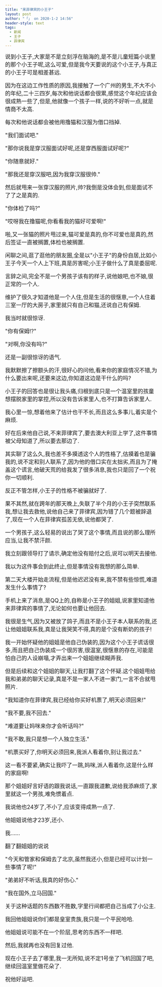 ```yaml
---
title: "来菲律宾的小王子"
layout: post
author: "「」 on 2020-1-2 14:56"
header-style: text
tags:
  - 新闻
  - 王子
  - 菲律宾
---
```


<head></head>
<body>
 <font style="color:rgb(26, 26, 26)"><font face="-apple-system, BlinkMacSystemFont, &amp;quot"><font size="4">说到小王子,大家是不是立刻浮在脑海的,是不是儿童短篇小说里的那个小王子呢,这么可爱,但是我今天要说的这个小王子,与真正的小王子可是相差甚远.</font><br> </font></font>
 <br> 
 <font style="color:rgb(26, 26, 26)"><font face="-apple-system, BlinkMacSystemFont, &amp;quot"><font size="4">因为在这边工作性质的原因,我接触了一个广州的男生,不大不小的年纪,二十三四岁,每次和他说话都会很累,感觉这个年纪应该会很成熟一些了,但是,他就像一个孩子一样,说的不好听一点,就是情商不太高.</font><br> </font></font>
 <br> 
 <font style="color:rgb(26, 26, 26)"><font face="-apple-system, BlinkMacSystemFont, &amp;quot"><font size="4">每次和他说话都会被他用撸猫和汉服为借口挡掉.</font><br> </font></font>
 <br> 
 <font style="color:rgb(26, 26, 26)"><font face="-apple-system, BlinkMacSystemFont, &amp;quot"><font size="4">"我们面试吧."</font><br> </font></font>
 <br> 
 <font style="color:rgb(26, 26, 26)"><font face="-apple-system, BlinkMacSystemFont, &amp;quot"><font size="4">"那你说我是穿汉服面试好呢,还是穿西服面试好呢?"</font><br> </font></font>
 <br> 
 <font style="color:rgb(26, 26, 26)"><font face="-apple-system, BlinkMacSystemFont, &amp;quot"><font size="4">"你随意就好."</font><br> </font></font>
 <br> 
 <font style="color:rgb(26, 26, 26)"><font face="-apple-system, BlinkMacSystemFont, &amp;quot"><font size="4">"那我还是穿汉服吧,因为我穿汉服很帅."</font><br> </font></font>
 <br> 
 <font style="color:rgb(26, 26, 26)"><font face="-apple-system, BlinkMacSystemFont, &amp;quot"><font size="4">然后就甩来一张穿汉服的照片,帅?我倒是没体会到,但是面试不了了之是真的.</font><br> </font></font>
 <br> 
 <font style="color:rgb(26, 26, 26)"><font face="-apple-system, BlinkMacSystemFont, &amp;quot"><font size="4">"你体检了吗?"</font><br> </font></font>
 <br> 
 <font style="color:rgb(26, 26, 26)"><font face="-apple-system, BlinkMacSystemFont, &amp;quot"><font size="4">"哎呀我在撸猫呢,你看看我的猫好可爱啊!"</font><br> </font></font>
 <br> 
 <font style="color:rgb(26, 26, 26)"><font face="-apple-system, BlinkMacSystemFont, &amp;quot"><font size="4">啪,又一张猫的照片甩过来,猫可爱是真的,你不可爱也是真的,然后签证一直被搁置,体检也被搁置.</font><br> </font></font>
 <br> 
 <font style="color:rgb(26, 26, 26)"><font face="-apple-system, BlinkMacSystemFont, &amp;quot"><font size="4">闲聊之间,逛了逛他的朋友圈,全是以"小王子"的身份自居,比如小王子今天一个人上下班,真是厉害呢;小王子做什么了真是委屈呢.</font><br> </font></font>
 <br> 
 <font style="color:rgb(26, 26, 26)"><font face="-apple-system, BlinkMacSystemFont, &amp;quot"><font size="4">言辞之间,完全不是一个男孩子该有的样子,说他娘吧,也不娘,很正常的一个人.</font><br> </font></font>
 <br> 
 <font style="color:rgb(26, 26, 26)"><font face="-apple-system, BlinkMacSystemFont, &amp;quot"><font size="4">维护了很久才知道他是一个人住,但是生活的很惬意,一个人住着三室一厅的大房子,家里就只有自己和猫,还说自己有保姆.</font><br> </font></font>
 <br> 
 <font style="color:rgb(26, 26, 26)"><font face="-apple-system, BlinkMacSystemFont, &amp;quot"><font size="4">我当时就很惊讶.</font><br> </font></font>
 <br> 
 <font style="color:rgb(26, 26, 26)"><font face="-apple-system, BlinkMacSystemFont, &amp;quot"><font size="4">"你有保姆!?"</font><br> </font></font>
 <br> 
 <font style="color:rgb(26, 26, 26)"><font face="-apple-system, BlinkMacSystemFont, &amp;quot"><font size="4">"对啊,你没有吗?"</font><br> </font></font>
 <br> 
 <font style="color:rgb(26, 26, 26)"><font face="-apple-system, BlinkMacSystemFont, &amp;quot"><font size="4">还是一副很惊讶的语气.</font><br> </font></font>
 <br> 
 <font style="color:rgb(26, 26, 26)"><font face="-apple-system, BlinkMacSystemFont, &amp;quot"><font size="4">我默默擦了擦额头的汗,很好心的问他,看来你的家庭情况不错,为什么要出来呢,还要来这边,你知道这边是干什么的吗?</font><br> </font></font>
 <br> 
 <font style="color:rgb(26, 26, 26)"><font face="-apple-system, BlinkMacSystemFont, &amp;quot"><font size="4">小王子的回答也是很让我头痛,归根到底只是一个温室里的孩童想摆脱家里的掌控,所以没有告诉家里人,也不打算告诉家里人.</font><br> </font></font>
 <br> 
 <font style="color:rgb(26, 26, 26)"><font face="-apple-system, BlinkMacSystemFont, &amp;quot"><font size="4">我心里一惊,想着他来了估计也干不长,而且这么多事儿,着实是个麻烦.</font><br> </font></font>
 <br> 
 <font style="color:rgb(26, 26, 26)"><font face="-apple-system, BlinkMacSystemFont, &amp;quot"><font size="4">好在后来他自己说,不来菲律宾了,要去澳大利亚上学了,这件事情被父母知道了,所以要去那边了.</font><br> </font></font>
 <br> 
 <font style="color:rgb(26, 26, 26)"><font face="-apple-system, BlinkMacSystemFont, &amp;quot"><font size="4">其实聊了这么久,我也差不多摸透这个人的性格了,估摸着也是骗我的,说不定和别人联系了,因为他的借口实在太拙劣,而且为了掩盖这个谎言,他破天荒的给我发了很多消息,我也只是回了一个祝你一切顺利.</font><br> </font></font>
 <br> 
 <font style="color:rgb(26, 26, 26)"><font face="-apple-system, BlinkMacSystemFont, &amp;quot"><font size="4">反正不管怎样,小王子的性格不被骗就好了.</font><br> </font></font>
 <br> 
 <font style="color:rgb(26, 26, 26)"><font face="-apple-system, BlinkMacSystemFont, &amp;quot"><font size="4">果不其然,就在跨年的那天晚上,失联了半个月的小王子突然联系我,想让我去救他,说他自己来了菲律宾,因为错了几个题被辞退了,现在一个人在菲律宾孤苦无依,说他都哭了.</font><br> </font></font>
 <br> 
 <font style="color:rgb(26, 26, 26)"><font face="-apple-system, BlinkMacSystemFont, &amp;quot"><font size="4">一个男孩子,这么轻易的说出了哭了这个事情,而且说的那么理所应当,让我不禁汗颜.</font><br> </font></font>
 <br> 
 <font style="color:rgb(26, 26, 26)"><font face="-apple-system, BlinkMacSystemFont, &amp;quot"><font size="4">我立刻跟领导打了请示,确定他没有赔付之后,说可以明天去接他.</font><br> </font></font>
 <br> 
 <font style="color:rgb(26, 26, 26)"><font face="-apple-system, BlinkMacSystemFont, &amp;quot"><font size="4">我以为这件事会到此终止,但是事情没有我想的那么简单.</font><br> </font></font>
 <br> 
 <font style="color:rgb(26, 26, 26)"><font face="-apple-system, BlinkMacSystemFont, &amp;quot"><font size="4">第二天大楼开始走流程,但是他迟迟没有来,我不禁有些惊慌,难道发生什么事情了?</font><br> </font></font>
 <br> 
 <font style="color:rgb(26, 26, 26)"><font face="-apple-system, BlinkMacSystemFont, &amp;quot"><font size="4">手机上来了消息,是QQ上的,自称是小王子的姐姐,说家里知道他来菲律宾的事情了,无论如何也要让他回去.</font><br> </font></font>
 <br> 
 <font style="color:rgb(26, 26, 26)"><font face="-apple-system, BlinkMacSystemFont, &amp;quot"><font size="4">我很是生气,因为又被放了鸽子,而且不是小王子本人联系的我,还让他姐姐联系我,真是让我哭笑不得,真的是个没有断奶的孩子!</font><br> </font></font>
 <br> 
 <font style="color:rgb(26, 26, 26)"><font face="-apple-system, BlinkMacSystemFont, &amp;quot"><font size="4">我一开始怀疑他的姐姐是他自己伪装的,因为这个小王子谎话很多,而且把自己伪装成一个很厉害,很温室,很惬意的存在,可能是怕自己的人设崩塌,才弄出来一个姐姐继续糊弄我.</font><br> </font></font>
 <br> 
 <font style="color:rgb(26, 26, 26)"><font face="-apple-system, BlinkMacSystemFont, &amp;quot"><font size="4">但是后续和这个姐姐的聊天,让我打翻了这个怀疑.这个姐姐甩给我和弟弟的聊天记录,真是不是一家人不进一家门,一言不合就甩照片.</font><br> </font></font>
 <br> 
 <font style="color:rgb(26, 26, 26)"><font face="-apple-system, BlinkMacSystemFont, &amp;quot"><font size="4">"我知道你在菲律宾,我已经给你买好机票了,明天必须回来!"</font><br> </font></font>
 <br> 
 <font style="color:rgb(26, 26, 26)"><font face="-apple-system, BlinkMacSystemFont, &amp;quot"><font size="4">"我不要,我不回去."</font><br> </font></font>
 <br> 
 <font style="color:rgb(26, 26, 26)"><font face="-apple-system, BlinkMacSystemFont, &amp;quot"><font size="4">"难道要让妈咪来你才会听话吗?"</font><br> </font></font>
 <br> 
 <font style="color:rgb(26, 26, 26)"><font face="-apple-system, BlinkMacSystemFont, &amp;quot"><font size="4">"我不敢,我只是想一个人独立生活."</font><br> </font></font>
 <br> 
 <font style="color:rgb(26, 26, 26)"><font face="-apple-system, BlinkMacSystemFont, &amp;quot"><font size="4">"机票买好了,你明天必须回来,我派人看着你,别让我过去."</font><br> </font></font>
 <br> 
 <font style="color:rgb(26, 26, 26)"><font face="-apple-system, BlinkMacSystemFont, &amp;quot"><font size="4">这一看不要紧,确实让我吓了一跳,妈咪,派人看着你,这是什么样的家庭啊!</font><br> </font></font>
 <br> 
 <font style="color:rgb(26, 26, 26)"><font face="-apple-system, BlinkMacSystemFont, &amp;quot"><font size="4">那个姐姐好言好语的跟我说话,一直跟我道歉,说给我添麻烦了,家里就这一个男孩,难免惯着点.</font><br> </font></font>
 <br> 
 <font style="color:rgb(26, 26, 26)"><font face="-apple-system, BlinkMacSystemFont, &amp;quot"><font size="4">我说他也24岁了,不小了,应该变得成熟一点了.</font><br> </font></font>
 <br> 
 <font style="color:rgb(26, 26, 26)"><font face="-apple-system, BlinkMacSystemFont, &amp;quot"><font size="4">他姐姐说他才23岁,还小.</font><br> </font></font>
 <br> 
 <font style="color:rgb(26, 26, 26)"><font face="-apple-system, BlinkMacSystemFont, &amp;quot"><font size="4">我......</font><br> </font></font>
 <br> 
 <font style="color:rgb(26, 26, 26)"><font face="-apple-system, BlinkMacSystemFont, &amp;quot"><font size="4">翻了翻姐姐的说说</font><br> </font></font>
 <br> 
 <font style="color:rgb(26, 26, 26)"><font face="-apple-system, BlinkMacSystemFont, &amp;quot"><font size="4">"今天和管家和保姆去了北京,虽然我还小,但是已经可以计划一些事情了呢!"</font><br> </font></font>
 <br> 
 <font style="color:rgb(26, 26, 26)"><font face="-apple-system, BlinkMacSystemFont, &amp;quot"><font size="4">"弟弟好不听话,我真的好伤心."</font><br> </font></font>
 <br> 
 <font style="color:rgb(26, 26, 26)"><font face="-apple-system, BlinkMacSystemFont, &amp;quot"><font size="4">"我在国外,立马回国."</font><br> </font></font>
 <br> 
 <font style="color:rgb(26, 26, 26)"><font face="-apple-system, BlinkMacSystemFont, &amp;quot"><font size="4">关于这种话题的东西数不胜数,字里行间都把自己当成了小公主.</font><br> </font></font>
 <br> 
 <font style="color:rgb(26, 26, 26)"><font face="-apple-system, BlinkMacSystemFont, &amp;quot"><font size="4">我回他姐姐说你们都是皇室贵族,我只是一个平民哈哈.</font><br> </font></font>
 <br> 
 <font style="color:rgb(26, 26, 26)"><font face="-apple-system, BlinkMacSystemFont, &amp;quot"><font size="4">他姐姐说可能不在一个阶层,思考的东西不一样吧.</font><br> </font></font>
 <br> 
 <font style="color:rgb(26, 26, 26)"><font face="-apple-system, BlinkMacSystemFont, &amp;quot"><font size="4">然后,我就再也没有回复过他.</font><br> </font></font>
 <br> 
 <font style="color:rgb(26, 26, 26)"><font face="-apple-system, BlinkMacSystemFont, &amp;quot"><font size="4">现在小王子去了哪里,我一无所知,说不定1号坐了飞机回国了吧,继续回温室里做花朵了.</font><br> </font></font>
 <br> 
 <font color="#1a1a1a"><font face="-apple-system, BlinkMacSystemFont, &amp;quot"><font size="4">祝他好运吧.</font><br> </font></font>
 <br> 
 <br>
</body>


